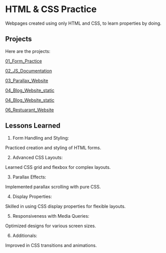 
# HTML & CSS Practice

Webpages created using only HTML and CSS, to learn properties by doing.


## Projects

Here are the projects:

[01_Form_Practice](https://github.com/Aimless-Coder/practice_Project_html_css_only/tree/main/01_Form_Practice)

[02_JS_Documentation](https://github.com/Aimless-Coder/practice_Project_html_css_only/tree/main/02_JS_Documentation)

[03_Parallax_Website](https://github.com/Aimless-Coder/practice_Project_html_css_only/tree/main/03_Parallax_Website)

[04_Blog_Website_static](https://github.com/Aimless-Coder/practice_Project_html_css_only/tree/main/04_Blog_Website_static)

[04_Blog_Website_static](https://github.com/Aimless-Coder/practice_Project_html_css_only/tree/main/04_Blog_Website_static)

[06_Restuarant_Website](https://github.com/Aimless-Coder/practice_Project_html_css_only/tree/main/06_Restuarant_Website)


## Lessons Learned

1. Form Handling and Styling:

Practiced creation and styling of HTML forms.

2. Advanced CSS Layouts:

Learned CSS grid and flexbox for complex layouts.

3. Parallax Effects:

Implemented parallax scrolling with pure CSS.

4. Display Properties:

Skilled in using CSS display properties for flexible layouts.

5. Responsiveness with Media Queries:

Optimized designs for various screen sizes.

6. Additionals:

Improved in CSS transitions and animations.

